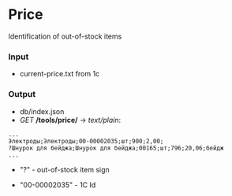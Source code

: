# Price
Identification of out-of-stock items

### Input
 - current-price.txt from 1c
### Output
 - db/index.json
 - _GET_ **/tools/price/** -> *text/plain*: 
```
...
Электроды;Электроды;00-00002035;шт;900;2,00;
?Шнурок для бейджа;Шнурок для бейджа;00165;шт;796;20,06;бейдж
...
```
 - "?" - out-of-stock item sign

 - "00-00002035" - 1C Id

